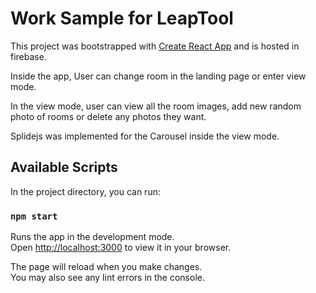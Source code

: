 # Work Sample for LeapTool

This project was bootstrapped with [Create React App](https://github.com/facebook/create-react-app) and is hosted in firebase.

Inside the app, User can change room in the landing page or enter view mode. 

In the view mode, user can view all the room images, add new random photo of rooms or delete any photos they want.

Splidejs was implemented for the Carousel inside the view mode.

## Available Scripts

In the project directory, you can run:

### `npm start`

Runs the app in the development mode.\
Open [http://localhost:3000](http://localhost:3000) to view it in your browser.

The page will reload when you make changes.\
You may also see any lint errors in the console.
